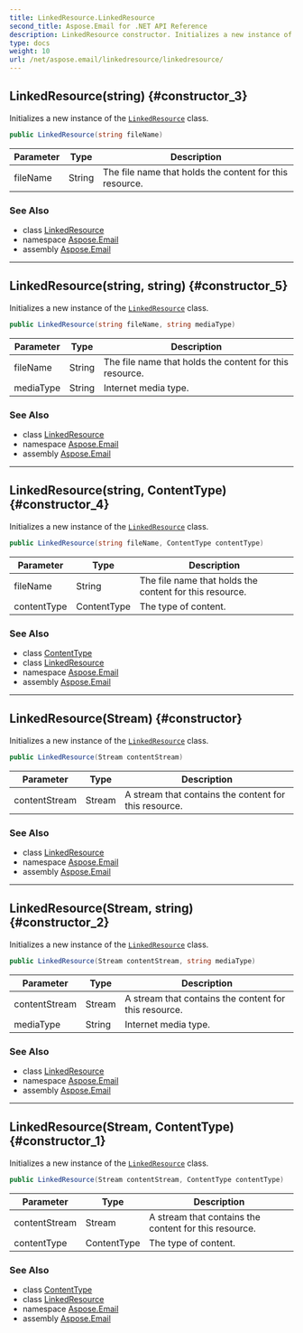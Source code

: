 ```yaml
---
title: LinkedResource.LinkedResource
second_title: Aspose.Email for .NET API Reference
description: LinkedResource constructor. Initializes a new instance of the LinkedResource class
type: docs
weight: 10
url: /net/aspose.email/linkedresource/linkedresource/
---
```

## LinkedResource(string) {#constructor_3}

Initializes a new instance of the [`LinkedResource`](../) class.

```csharp
public LinkedResource(string fileName)
```

| Parameter | Type | Description |
| --- | --- | --- |
| fileName | String | The file name that holds the content for this resource. |

### See Also

* class [LinkedResource](../)
* namespace [Aspose.Email](../../linkedresource/)
* assembly [Aspose.Email](../../../)

---

## LinkedResource(string, string) {#constructor_5}

Initializes a new instance of the [`LinkedResource`](../) class.

```csharp
public LinkedResource(string fileName, string mediaType)
```

| Parameter | Type | Description |
| --- | --- | --- |
| fileName | String | The file name that holds the content for this resource. |
| mediaType | String | Internet media type. |

### See Also

* class [LinkedResource](../)
* namespace [Aspose.Email](../../linkedresource/)
* assembly [Aspose.Email](../../../)

---

## LinkedResource(string, ContentType) {#constructor_4}

Initializes a new instance of the [`LinkedResource`](../) class.

```csharp
public LinkedResource(string fileName, ContentType contentType)
```

| Parameter | Type | Description |
| --- | --- | --- |
| fileName | String | The file name that holds the content for this resource. |
| contentType | ContentType | The type of content. |

### See Also

* class [ContentType](../../../aspose.email.mime/contenttype/)
* class [LinkedResource](../)
* namespace [Aspose.Email](../../linkedresource/)
* assembly [Aspose.Email](../../../)

---

## LinkedResource(Stream) {#constructor}

Initializes a new instance of the [`LinkedResource`](../) class.

```csharp
public LinkedResource(Stream contentStream)
```

| Parameter | Type | Description |
| --- | --- | --- |
| contentStream | Stream | A stream that contains the content for this resource. |

### See Also

* class [LinkedResource](../)
* namespace [Aspose.Email](../../linkedresource/)
* assembly [Aspose.Email](../../../)

---

## LinkedResource(Stream, string) {#constructor_2}

Initializes a new instance of the [`LinkedResource`](../) class.

```csharp
public LinkedResource(Stream contentStream, string mediaType)
```

| Parameter | Type | Description |
| --- | --- | --- |
| contentStream | Stream | A stream that contains the content for this resource. |
| mediaType | String | Internet media type. |

### See Also

* class [LinkedResource](../)
* namespace [Aspose.Email](../../linkedresource/)
* assembly [Aspose.Email](../../../)

---

## LinkedResource(Stream, ContentType) {#constructor_1}

Initializes a new instance of the [`LinkedResource`](../) class.

```csharp
public LinkedResource(Stream contentStream, ContentType contentType)
```

| Parameter | Type | Description |
| --- | --- | --- |
| contentStream | Stream | A stream that contains the content for this resource. |
| contentType | ContentType | The type of content. |

### See Also

* class [ContentType](../../../aspose.email.mime/contenttype/)
* class [LinkedResource](../)
* namespace [Aspose.Email](../../linkedresource/)
* assembly [Aspose.Email](../../../)


